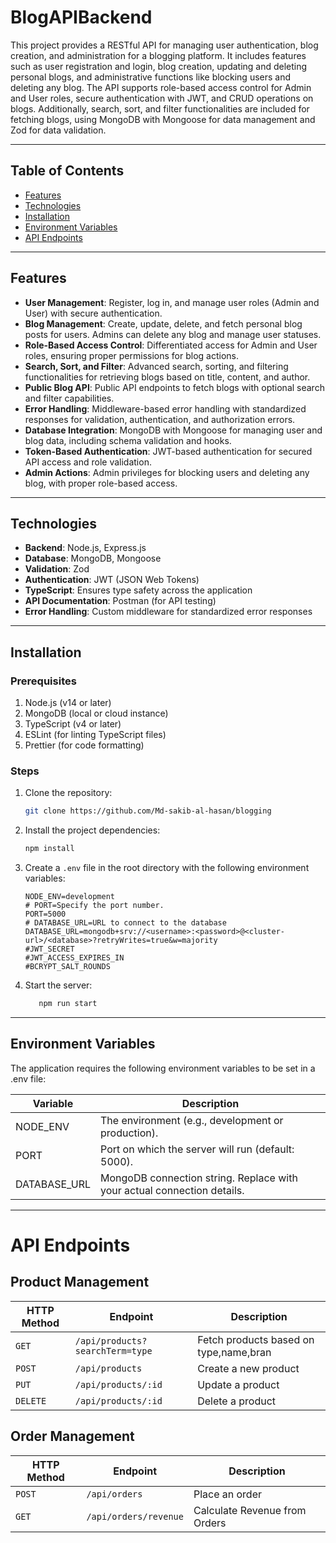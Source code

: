 # BlogAPIBackend

This project provides a RESTful API for managing user authentication, blog creation, and administration for a blogging platform. It includes features such as user registration and login, blog creation, updating and deleting personal blogs, and administrative functions like blocking users and deleting any blog. The API supports role-based access control for Admin and User roles, secure authentication with JWT, and CRUD operations on blogs. Additionally, search, sort, and filter functionalities are included for fetching blogs, using MongoDB with Mongoose for data management and Zod for data validation.

---

## Table of Contents

- [Features](#features)
- [Technologies](#technologies)
- [Installation](#installation)
- [Environment Variables](#environment-variables)
- [API Endpoints](#api-endpoints)

---

## Features

- **User Management**: Register, log in, and manage user roles (Admin and User) with secure authentication.
- **Blog Management**: Create, update, delete, and fetch personal blog posts for users. Admins can delete any blog and manage user statuses.
- **Role-Based Access Control**: Differentiated access for Admin and User roles, ensuring proper permissions for blog actions.
- **Search, Sort, and Filter**: Advanced search, sorting, and filtering functionalities for retrieving blogs based on title, content, and author.
- **Public Blog API**: Public API endpoints to fetch blogs with optional search and filter capabilities.
- **Error Handling**: Middleware-based error handling with standardized responses for validation, authentication, and authorization errors.
- **Database Integration**: MongoDB with Mongoose for managing user and blog data, including schema validation and hooks.
- **Token-Based Authentication**: JWT-based authentication for secured API access and role validation.
- **Admin Actions**: Admin privileges for blocking users and deleting any blog, with proper role-based access.

---

## Technologies

- **Backend**: Node.js, Express.js
- **Database**: MongoDB, Mongoose
- **Validation**: Zod
- **Authentication**: JWT (JSON Web Tokens)
- **TypeScript**: Ensures type safety across the application
- **API Documentation**: Postman (for API testing)
- **Error Handling**: Custom middleware for standardized error responses

---

## Installation

### Prerequisites

1. Node.js (v14 or later)
2. MongoDB (local or cloud instance)
3. TypeScript (v4 or later)
4. ESLint (for linting TypeScript files)
5. Prettier (for code formatting)

### Steps

1. Clone the repository:

   ```bash
   git clone https://github.com/Md-sakib-al-hasan/blogging

   ```

2. Install the project dependencies:
   ```bash
   npm install
   ```
3. Create a `.env` file in the root directory with the following environment variables:

   ```plaintext
   NODE_ENV=development
   # PORT=Specify the port number.
   PORT=5000
   # DATABASE_URL=URL to connect to the database
   DATABASE_URL=mongodb+srv://<username>:<password>@<cluster-url>/<database>?retryWrites=true&w=majority
   #JWT_SECRET
   #JWT_ACCESS_EXPIRES_IN
   #BCRYPT_SALT_ROUNDS
   ```

4. Start the server:
   ```bash
      npm run start
   ```

---

## Environment Variables

The application requires the following environment variables to be set in a .env file:

| Variable     | Description                                                             |
| ------------ | ----------------------------------------------------------------------- |
| NODE_ENV     | The environment (e.g., development or production).                      |
| PORT         | Port on which the server will run (default: 5000).                      |
| DATABASE_URL | MongoDB connection string. Replace with your actual connection details. |

---

# API Endpoints

## Product Management

| HTTP Method | Endpoint                        | Description                            |
| ----------- | ------------------------------- | -------------------------------------- |
| `GET`       | `/api/products?searchTerm=type` | Fetch products based on type,name,bran |
| `POST`      | `/api/products`                 | Create a new product                   |
| `PUT`       | `/api/products/:id`             | Update a product                       |
| `DELETE`    | `/api/products/:id`             | Delete a product                       |

## Order Management

| HTTP Method | Endpoint              | Description                   |
| ----------- | --------------------- | ----------------------------- |
| `POST`      | `/api/orders`         | Place an order                |
| `GET`       | `/api/orders/revenue` | Calculate Revenue from Orders |
